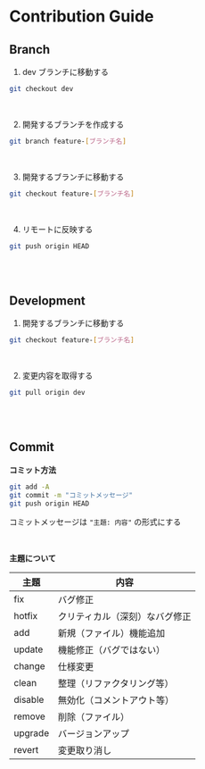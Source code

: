# Contribution Guide

## Branch

1. dev ブランチに移動する

```bash
git checkout dev
```

<br/>

2. 開発するブランチを作成する

```bash
git branch feature-[ブランチ名]
```

<br/>

3. 開発するブランチに移動する

```bash
git checkout feature-[ブランチ名]
```

<br/>

4. リモートに反映する

```bash
git push origin HEAD
```

<br/>
<br/>

## Development

1. 開発するブランチに移動する

```bash
git checkout feature-[ブランチ名]
```

<br/>

2. 変更内容を取得する

```bash
git pull origin dev
```

<br/>
<br/>

## Commit

**コミット方法**

```bash
git add -A
git commit -m "コミットメッセージ"
git push origin HEAD
```

コミットメッセージは `"主題: 内容"` の形式にする

<br/>

**主題について**

| 主題    | 内容                           |
| ------- | ------------------------------ |
| fix     | バグ修正                       |
| hotfix  | クリティカル（深刻）なバグ修正 |
| add     | 新規（ファイル）機能追加       |
| update  | 機能修正（バグではない）       |
| change  | 仕様変更                       |
| clean   | 整理（リファクタリング等）     |
| disable | 無効化（コメントアウト等）     |
| remove  | 削除（ファイル）               |
| upgrade | バージョンアップ               |
| revert  | 変更取り消し                   |
